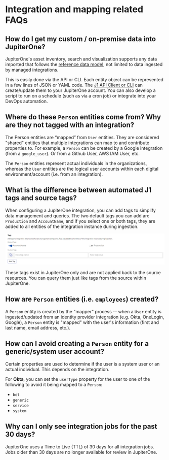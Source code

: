 # Integration and mapping related FAQs

## How do I get my custom / on-premise data into JupiterOne?

JupiterOne's asset inventory, search and visualization supports any data imported that follows the [reference data model](../jupiterOne-data-model/jupiterone-data-model.md), not limited to data ingested by managed integrations.

This is easily done via the API or CLI. Each entity object can be represented in a few lines of JSON or YAML code. The [J1 API Client or CLI](../APIs/j1-client-and-cli.md) can create/update them to your JupiterOne account. You can also develop a script to run on a schedule (such as via a cron job) or integrate into your DevOps automation.

## Where do these `Person` entities come from? Why are they not tagged with an integration?

The Person entities are “mapped” from `User` entities. They are considered "shared" entities that multiple integrations can map to and contribute properties to. For example, a `Person` can be created by a Google integration (from a `google_user`). Or from a Github User, AWS IAM User, etc.

The `Person` entities represent actual individuals in the organizations, whereas the `User` entities are the logical user accounts within each digital environment/account (i.e. from an integration).

## What is the difference between automated J1 tags and source tags?

When configuring a JupiterOne integration, you can add tags to simplify data management and queries. The two default tags you can add are `Production` and `AccountName`, and if you select one or both tags, they are added to all entities of the integration instance during ingestion. 

![](../../assets/integrations-tags.png)

These tags exist in JupiterOne only and are not applied back to the source resources. You can query them just like tags from the source within JupiterOne.

## How are `Person` entities (i.e. `employees`) created?

A `Person` entity is created by the "mapper" process -- when a `User` entity is ingested/updated from an identity provider integration (e.g. Okta, OneLogin, Google), a `Person` entity is "mapped" with the user's information (first and last name, email address, etc.).

## How can I avoid creating a `Person` entity for a generic/system user account?

Certain properties are used to determine if the user is a system user or an actual individual. This depends on the integration.

For **Okta**, you can set the `userType` property for the user to one of the following to avoid it being mapped to a `Person`:

- `bot`
- `generic`
- `service`
- `system`

## Why can I only see integration jobs for the past 30 days?

JupiterOne uses a Time to Live (TTL) of 30 days for all integration jobs. Jobs older than 30 days are no longer available for review in JupiterOne.
